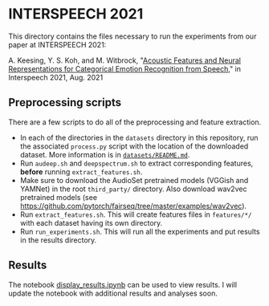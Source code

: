 # INTERSPEECH 2021

This directory contains the files necessary to run the experiments from
our paper at INTERSPEECH 2021:

A. Keesing, Y. S. Koh, and M. Witbrock, "[Acoustic Features and Neural
Representations for Categorical Emotion Recognition from
Speech](https://www.isca-speech.org/archive/interspeech_2021/keesing21_interspeech.html),"
in Interspeech 2021, Aug. 2021

## Preprocessing scripts
There are a few scripts to do all of the preprocessing and feature
extraction.
 - In each of the directories in the `datasets` directory in this
   repository, run the associated `process.py` script with the location
   of the downloaded dataset. More information is in
   [`datasets/README.md`](../../datasets/README.md).
 - Run `audeep.sh` and `deepspectrum.sh` to extract corresponding
   features, **before** running `extract_features.sh`.
 - Make sure to download the AudioSet pretrained models (VGGish and
   YAMNet) in the root `third_party/` directory. Also download wav2vec
   pretrained models (see
   https://github.com/pytorch/fairseq/tree/master/examples/wav2vec).
 - Run `extract_features.sh`. This will create features files in
   `features/*/` with each dataset having its own directory.
 - Run `run_experiments.sh`. This will run all the experiments and put
   results in the results directory.


## Results
The notebook [display_results.ipynb](display_results.ipynb) can be used
to view results. I will update the notebook with additional results and
analyses soon.
